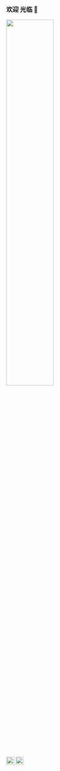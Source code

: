### 欢迎 光临 🌈
 <img src="https://media2.giphy.com/media/v1.Y2lkPTc5MGI3NjExYTV0bzR0aDhqNzc5eW4yZ3FvZ3N3cmE0OHY1Y3BhcWU2cTlnM3JxbCZlcD12MV9pbnRlcm5hbF9naWZfYnlfaWQmY3Q9Zw/WOwiryOPA0G6jhKqB0/giphy.webp
" width="50%">


<a href="https://x.com/bai3396053528">
  <img align="left" alt="Twitter" width="22px" src="https://cdn.jsdelivr.net/npm/simple-icons@3.10.0/icons/twitter.svg" />
</a>

<a href="https://steamcommunity.com/profiles/76561198836899737/">
  <img align="left" alt="Steam" width="22px" src="https://cdn.jsdelivr.net/npm/simple-icons@3.10.0/icons/steam.svg" />
</a>
